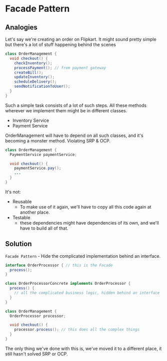 # Facade Pattern

## Analogies

Let's say we're creating an order on Flipkart. It might sound pretty simple but there's a lot of stuff happening behind the scenes

```Java
class OrderManagement {
  void checkout() {
    checkInventory();
    processPayment(); // from payment gateway
    createBill();
    updateInventory();
    scheduleDelivery();
    sendNotificationToUser();
  }
}
```

Such a simple task consists of a lot of such steps. All these methods wherever we implement them might be in different classes.

- Inventory Service
- Payment Service

OrderManagement will have to depend on all such classes, and it's becoming a monster method. Violating SRP & OCP.

```Java
class OrderManagement {
  PaymentService paymentService;

  void checkout() {
    paymentService.pay();
    ...
  }
}
```

It's not:

- Reusable
  - To make use of it again, we'll have to copy all this code again at another place.
- Testable
  - these dependencies might have dependencies of its own, and we'll have to build all of that.

## Solution

`Facade Pattern` - Hide the complicated implementation behind an interface.

```Java
interface OrderProcessor { // this is the Facade
  process();
}

class OrderProcessorConcrete implements OrderProcessor {
  process() {
    // all the complicated business logic, hidden behind an interface
  }
}

class OrderManagement {
  OrderProcessor processor;

  void checkout() {
    processor.process(); // this does all the complex things
  }
}
```

The only thing we've done with this is, we've moved it to a different place, it still hasn't solved SRP or OCP.